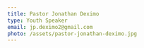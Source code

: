 ```yaml
---
title: Pastor Jonathan Deximo
type: Youth Speaker
email: jp.deximo2@gmail.com
photo: /assets/pastor-jonathan-deximo.jpg
---
```


